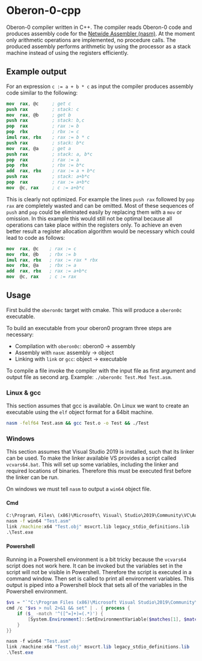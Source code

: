 <!--

  Copyright 2020 Jannik Bamberger

  Licensed under the Apache License, Version 2.0 (the "License");
  you may not use this file except in compliance with the License.
  You may obtain a copy of the License at

      http://www.apache.org/licenses/LICENSE-2.0

  Unless required by applicable law or agreed to in writing, software
  distributed under the License is distributed on an "AS IS" BASIS,
  WITHOUT WARRANTIES OR CONDITIONS OF ANY KIND, either express or implied.
  See the License for the specific language governing permissions and
  limitations under the License.

-->

# Oberon-0-cpp

Oberon-0 compiler written in C++. The compiler reads Oberon-0 code and produces assembly code for the
[Netwide Assembler (nasm)][nasm]. At the moment only arithmetic operations are implemented, no procedure calls. The
produced assembly performs arithmetic by using the processor as a stack machine instead of using the registers
efficiently.

## Example output

For an expression `c := a + b * c` as input the compiler produces assembly code similar to the following:

```nasm
mov  rax, @c     ; get c
push rax         ; stack: c
mov  rax, @b     ; get b
push rax         ; stack: b,c
pop  rax         ; rax := b
pop  rbx         ; rbx := c
imul rax, rbx    ; rax := b * c
push rax         ; stack: b*c
mov  rax, @a     ; get a
push rax         ; stack: a, b*c
pop  rax         ; rax := a
pop  rbx         ; rbx := b*c
add  rax, rbx    ; rax := a + b*c
push rax         ; stack: a+b*c
pop  rax         ; rax := a+b*c
mov  @c, rax     ; c := a+b*c
```

This is clearly not optimized. For example the lines `push rax` followed by `pop rax` are completely wasted and can be
omitted. Most of these sequences of `push` and `pop` could be eliminated easily by replacing them with a `mov` or
omission. In this example this would still not be optimal because all operations can take place within the registers
only. To achieve an even better result a register allocation algorithm would be necessary which could lead to code as
follows:

```nasm
mov  rax, @c    ; rax := c
mov  rbx, @b    ; rbx := b
imul rax, rbx   ; rax := rax * rbx
mov  rbx, @a    ; rbx := a
add  rax, rbx   ; rax := a+b*c
mov  @c, rax    ; c := rax
```

## Usage

First build the `oberon0c` target with cmake. This will produce a `oberon0c` executable.

To build an executable from your oberon0 program three steps are necessary:

- Compilation with `oberon0c`: oberon0 -> assembly
- Assembly with `nasm`: assembly -> object
- Linking with `link` or `gcc`: object -> executable

To compile a file invoke the compiler with the input file as first argument and output file as second arg. Example:
`./oberon0c Test.Mod Test.asm`.

### Linux & gcc

This section assumes that gcc is available. On Linux we want to create an executable using the `elf` object format for a
64bit machine.

```bash
nasm -felf64 Test.asm && gcc Test.o -o Test && ./Test
```

### Windows

This section assumes that Visual Studio 2019 is installed, such that its linker can be used. To make the linker
available VS provides a script called `vcvars64.bat`. This will set up some variables, including the linker and required
locations of binaries. Therefore this must be executed first before the linker can be run.

On windows we must tell `nasm` to output a `win64` object file.

#### Cmd

```cmd
C:\Program\ Files\ (x86)\Microsoft\ Visual\ Studio\2019\Community\VC\Auxiliary\Build\vcvars64.bat
nasm -f win64 "Test.asm"
link /machine:x64 "Test.obj" msvcrt.lib legacy_stdio_definitions.lib
.\Test.exe
```

#### Powershell

Running in a Powershell environment is a bit tricky because the `vcvars64` script does not work here. It can be invoked
but the variables set in the script will not be visible in Powershell. Therefore the script is executed in a command
 window. Then set is called to print all environment variables. This output is piped into a Powershell block that sets
 all of the variables in the Powershell environment.

```powershell
$vs = "`"C:\Program Files (x86)\Microsoft Visual Studio\2019\Community\VC\Auxiliary\Build\vcvars64.bat`""
cmd /c "$vs > nul 2>&1 && set" | . { process {
    if ($_ -match '^([^=]+)=(.*)') {
        [System.Environment]::SetEnvironmentVariable($matches[1], $matches[2])
    }
}}

nasm -f win64 "Test.asm"
link /machine:x64 "Test.obj" msvcrt.lib legacy_stdio_definitions.lib
.\Test.exe
```

[nasm]: https://nasm.us/